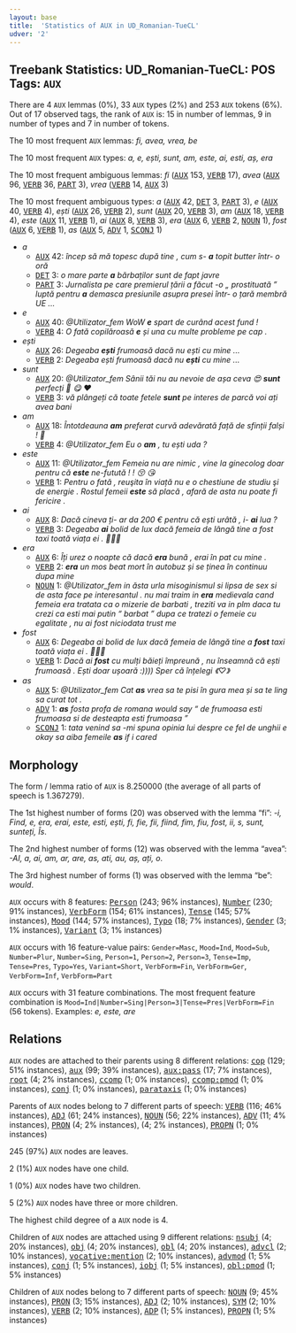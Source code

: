 ```yaml
---
layout: base
title:  'Statistics of AUX in UD_Romanian-TueCL'
udver: '2'
---
```


## Treebank Statistics: UD_Romanian-TueCL: POS Tags: `AUX`

There are 4 `AUX` lemmas (0%), 33 `AUX` types (2%) and 253 `AUX` tokens (6%).
Out of 17 observed tags, the rank of `AUX` is: 15 in number of lemmas, 9 in number of types and 7 in number of tokens.

The 10 most frequent `AUX` lemmas: <em>fi, avea, vrea, be</em>

The 10 most frequent `AUX` types:  <em>a, e, ești, sunt, am, este, ai, esti, aș, era</em>

The 10 most frequent ambiguous lemmas: <em>fi</em> (<tt><a href="ro_tuecl-pos-AUX.html">AUX</a></tt> 153, <tt><a href="ro_tuecl-pos-VERB.html">VERB</a></tt> 17), <em>avea</em> (<tt><a href="ro_tuecl-pos-AUX.html">AUX</a></tt> 96, <tt><a href="ro_tuecl-pos-VERB.html">VERB</a></tt> 36, <tt><a href="ro_tuecl-pos-PART.html">PART</a></tt> 3), <em>vrea</em> (<tt><a href="ro_tuecl-pos-VERB.html">VERB</a></tt> 14, <tt><a href="ro_tuecl-pos-AUX.html">AUX</a></tt> 3)

The 10 most frequent ambiguous types:  <em>a</em> (<tt><a href="ro_tuecl-pos-AUX.html">AUX</a></tt> 42, <tt><a href="ro_tuecl-pos-DET.html">DET</a></tt> 3, <tt><a href="ro_tuecl-pos-PART.html">PART</a></tt> 3), <em>e</em> (<tt><a href="ro_tuecl-pos-AUX.html">AUX</a></tt> 40, <tt><a href="ro_tuecl-pos-VERB.html">VERB</a></tt> 4), <em>ești</em> (<tt><a href="ro_tuecl-pos-AUX.html">AUX</a></tt> 26, <tt><a href="ro_tuecl-pos-VERB.html">VERB</a></tt> 2), <em>sunt</em> (<tt><a href="ro_tuecl-pos-AUX.html">AUX</a></tt> 20, <tt><a href="ro_tuecl-pos-VERB.html">VERB</a></tt> 3), <em>am</em> (<tt><a href="ro_tuecl-pos-AUX.html">AUX</a></tt> 18, <tt><a href="ro_tuecl-pos-VERB.html">VERB</a></tt> 4), <em>este</em> (<tt><a href="ro_tuecl-pos-AUX.html">AUX</a></tt> 11, <tt><a href="ro_tuecl-pos-VERB.html">VERB</a></tt> 1), <em>ai</em> (<tt><a href="ro_tuecl-pos-AUX.html">AUX</a></tt> 8, <tt><a href="ro_tuecl-pos-VERB.html">VERB</a></tt> 3), <em>era</em> (<tt><a href="ro_tuecl-pos-AUX.html">AUX</a></tt> 6, <tt><a href="ro_tuecl-pos-VERB.html">VERB</a></tt> 2, <tt><a href="ro_tuecl-pos-NOUN.html">NOUN</a></tt> 1), <em>fost</em> (<tt><a href="ro_tuecl-pos-AUX.html">AUX</a></tt> 6, <tt><a href="ro_tuecl-pos-VERB.html">VERB</a></tt> 1), <em>as</em> (<tt><a href="ro_tuecl-pos-AUX.html">AUX</a></tt> 5, <tt><a href="ro_tuecl-pos-ADV.html">ADV</a></tt> 1, <tt><a href="ro_tuecl-pos-SCONJ.html">SCONJ</a></tt> 1)


* <em>a</em>
  * <tt><a href="ro_tuecl-pos-AUX.html">AUX</a></tt> 42: <em>încep să mă topesc după tine , cum s- <b>a</b> topit butter într- o oră</em>
  * <tt><a href="ro_tuecl-pos-DET.html">DET</a></tt> 3: <em>o mare parte <b>a</b> bărbaților sunt de fapt javre</em>
  * <tt><a href="ro_tuecl-pos-PART.html">PART</a></tt> 3: <em>Jurnalista pe care premierul țării a făcut -o „ prostituată ” luptă pentru <b>a</b> demasca presiunile asupra presei într- o țară membră UE ...</em>
* <em>e</em>
  * <tt><a href="ro_tuecl-pos-AUX.html">AUX</a></tt> 40: <em>@Utilizator_fem WoW <b>e</b> spart de curând acest fund !</em>
  * <tt><a href="ro_tuecl-pos-VERB.html">VERB</a></tt> 4: <em>O fată copilăroasă <b>e</b> și una cu multe probleme pe cap .</em>
* <em>ești</em>
  * <tt><a href="ro_tuecl-pos-AUX.html">AUX</a></tt> 26: <em>Degeaba <b>ești</b> frumoasă dacă nu ești cu mine ...</em>
  * <tt><a href="ro_tuecl-pos-VERB.html">VERB</a></tt> 2: <em>Degeaba ești frumoasă dacă nu <b>ești</b> cu mine ...</em>
* <em>sunt</em>
  * <tt><a href="ro_tuecl-pos-AUX.html">AUX</a></tt> 20: <em>@Utilizator_fem Sânii tăi nu au nevoie de așa ceva 😍 <b>sunt</b> perfecți 🍒 😋 ♥️</em>
  * <tt><a href="ro_tuecl-pos-VERB.html">VERB</a></tt> 3: <em>vă plângeți că toate fetele <b>sunt</b> pe interes de parcă voi ați avea bani</em>
* <em>am</em>
  * <tt><a href="ro_tuecl-pos-AUX.html">AUX</a></tt> 18: <em>Întotdeauna <b>am</b> preferat curvă adevărată față de sfinții falși ! 🤭</em>
  * <tt><a href="ro_tuecl-pos-VERB.html">VERB</a></tt> 4: <em>@Utilizator_fem Eu o <b>am</b> , tu ești uda ?</em>
* <em>este</em>
  * <tt><a href="ro_tuecl-pos-AUX.html">AUX</a></tt> 11: <em>@Utilizator_fem Femeia nu are nimic , vine la ginecolog doar pentru că <b>este</b> ne-futută ! ! 😚 😘</em>
  * <tt><a href="ro_tuecl-pos-VERB.html">VERB</a></tt> 1: <em>Pentru o fată , reuşita în viață nu e o chestiune de studiu şi de energie . Rostul femeii <b>este</b> să placă , afară de asta nu poate fi fericire .</em>
* <em>ai</em>
  * <tt><a href="ro_tuecl-pos-AUX.html">AUX</a></tt> 8: <em>Dacă cineva ți- ar da 200 € pentru că ești urâtă , i- <b>ai</b> lua ?</em>
  * <tt><a href="ro_tuecl-pos-VERB.html">VERB</a></tt> 3: <em>Degeaba <b>ai</b> bolid de lux dacă femeia de lângă tine a fost taxi toată viața ei . 🤷🏻‍♂️</em>
* <em>era</em>
  * <tt><a href="ro_tuecl-pos-AUX.html">AUX</a></tt> 6: <em>Îți urez o noapte că dacă <b>era</b> bună , erai în pat cu mine .</em>
  * <tt><a href="ro_tuecl-pos-VERB.html">VERB</a></tt> 2: <em><b>era</b> un mos beat mort în autobuz și se ținea în continuu dupa mine</em>
  * <tt><a href="ro_tuecl-pos-NOUN.html">NOUN</a></tt> 1: <em>@Utilizator_fem in ăsta urla misoginismul si lipsa de sex si de asta face pe interesantul . nu mai traim in <b>era</b> medievala cand femeia era tratata ca o mizerie de barbati , treziti va in plm daca tu crezi ca esti mai putin “ barbat ” dupa ce tratezi o femeie cu egalitate , nu ai fost niciodata trust me</em>
* <em>fost</em>
  * <tt><a href="ro_tuecl-pos-AUX.html">AUX</a></tt> 6: <em>Degeaba ai bolid de lux dacă femeia de lângă tine a <b>fost</b> taxi toată viața ei . 🤷🏻‍♂️</em>
  * <tt><a href="ro_tuecl-pos-VERB.html">VERB</a></tt> 1: <em>Dacă ai <b>fost</b> cu mulți băieți împreună , nu înseamnă că ești frumoasă . Ești doar ușoară :)))) Sper că înțelegi 《♡》</em>
* <em>as</em>
  * <tt><a href="ro_tuecl-pos-AUX.html">AUX</a></tt> 5: <em>@Utilizator_fem Cat <b>as</b> vrea sa te pisi în gura mea și sa te ling sa curat tot .</em>
  * <tt><a href="ro_tuecl-pos-ADV.html">ADV</a></tt> 1: <em><b>as</b> fosta profa de romana would say “ de frumoasa esti frumoasa si de desteapta esti frumoasa ”</em>
  * <tt><a href="ro_tuecl-pos-SCONJ.html">SCONJ</a></tt> 1: <em>tata venind sa -mi spuna opinia lui despre ce fel de unghii e okay sa aiba femeile <b>as</b> if i cared</em>

## Morphology

The form / lemma ratio of `AUX` is 8.250000 (the average of all parts of speech is 1.367279).

The 1st highest number of forms (20) was observed with the lemma “fi”: <em>-i, Find, e, era, erai, este, esti, ești, fi, fie, fii, fiind, fim, fiu, fost, ii, s, sunt, sunteți, Îs</em>.

The 2nd highest number of forms (12) was observed with the lemma “avea”: <em>-AI, a, ai, am, ar, are, as, ati, au, aș, ați, o</em>.

The 3rd highest number of forms (1) was observed with the lemma “be”: <em>would</em>.

`AUX` occurs with 8 features: <tt><a href="ro_tuecl-feat-Person.html">Person</a></tt> (243; 96% instances), <tt><a href="ro_tuecl-feat-Number.html">Number</a></tt> (230; 91% instances), <tt><a href="ro_tuecl-feat-VerbForm.html">VerbForm</a></tt> (154; 61% instances), <tt><a href="ro_tuecl-feat-Tense.html">Tense</a></tt> (145; 57% instances), <tt><a href="ro_tuecl-feat-Mood.html">Mood</a></tt> (144; 57% instances), <tt><a href="ro_tuecl-feat-Typo.html">Typo</a></tt> (18; 7% instances), <tt><a href="ro_tuecl-feat-Gender.html">Gender</a></tt> (3; 1% instances), <tt><a href="ro_tuecl-feat-Variant.html">Variant</a></tt> (3; 1% instances)

`AUX` occurs with 16 feature-value pairs: `Gender=Masc`, `Mood=Ind`, `Mood=Sub`, `Number=Plur`, `Number=Sing`, `Person=1`, `Person=2`, `Person=3`, `Tense=Imp`, `Tense=Pres`, `Typo=Yes`, `Variant=Short`, `VerbForm=Fin`, `VerbForm=Ger`, `VerbForm=Inf`, `VerbForm=Part`

`AUX` occurs with 31 feature combinations.
The most frequent feature combination is `Mood=Ind|Number=Sing|Person=3|Tense=Pres|VerbForm=Fin` (56 tokens).
Examples: <em>e, este, are</em>


## Relations

`AUX` nodes are attached to their parents using 8 different relations: <tt><a href="ro_tuecl-dep-cop.html">cop</a></tt> (129; 51% instances), <tt><a href="ro_tuecl-dep-aux.html">aux</a></tt> (99; 39% instances), <tt><a href="ro_tuecl-dep-aux-pass.html">aux:pass</a></tt> (17; 7% instances), <tt><a href="ro_tuecl-dep-root.html">root</a></tt> (4; 2% instances), <tt><a href="ro_tuecl-dep-ccomp.html">ccomp</a></tt> (1; 0% instances), <tt><a href="ro_tuecl-dep-ccomp-pmod.html">ccomp:pmod</a></tt> (1; 0% instances), <tt><a href="ro_tuecl-dep-conj.html">conj</a></tt> (1; 0% instances), <tt><a href="ro_tuecl-dep-parataxis.html">parataxis</a></tt> (1; 0% instances)

Parents of `AUX` nodes belong to 7 different parts of speech: <tt><a href="ro_tuecl-pos-VERB.html">VERB</a></tt> (116; 46% instances), <tt><a href="ro_tuecl-pos-ADJ.html">ADJ</a></tt> (61; 24% instances), <tt><a href="ro_tuecl-pos-NOUN.html">NOUN</a></tt> (56; 22% instances), <tt><a href="ro_tuecl-pos-ADV.html">ADV</a></tt> (11; 4% instances), <tt><a href="ro_tuecl-pos-PRON.html">PRON</a></tt> (4; 2% instances),  (4; 2% instances), <tt><a href="ro_tuecl-pos-PROPN.html">PROPN</a></tt> (1; 0% instances)

245 (97%) `AUX` nodes are leaves.

2 (1%) `AUX` nodes have one child.

1 (0%) `AUX` nodes have two children.

5 (2%) `AUX` nodes have three or more children.

The highest child degree of a `AUX` node is 4.

Children of `AUX` nodes are attached using 9 different relations: <tt><a href="ro_tuecl-dep-nsubj.html">nsubj</a></tt> (4; 20% instances), <tt><a href="ro_tuecl-dep-obj.html">obj</a></tt> (4; 20% instances), <tt><a href="ro_tuecl-dep-obl.html">obl</a></tt> (4; 20% instances), <tt><a href="ro_tuecl-dep-advcl.html">advcl</a></tt> (2; 10% instances), <tt><a href="ro_tuecl-dep-vocative-mention.html">vocative:mention</a></tt> (2; 10% instances), <tt><a href="ro_tuecl-dep-advmod.html">advmod</a></tt> (1; 5% instances), <tt><a href="ro_tuecl-dep-conj.html">conj</a></tt> (1; 5% instances), <tt><a href="ro_tuecl-dep-iobj.html">iobj</a></tt> (1; 5% instances), <tt><a href="ro_tuecl-dep-obl-pmod.html">obl:pmod</a></tt> (1; 5% instances)

Children of `AUX` nodes belong to 7 different parts of speech: <tt><a href="ro_tuecl-pos-NOUN.html">NOUN</a></tt> (9; 45% instances), <tt><a href="ro_tuecl-pos-PRON.html">PRON</a></tt> (3; 15% instances), <tt><a href="ro_tuecl-pos-ADJ.html">ADJ</a></tt> (2; 10% instances), <tt><a href="ro_tuecl-pos-SYM.html">SYM</a></tt> (2; 10% instances), <tt><a href="ro_tuecl-pos-VERB.html">VERB</a></tt> (2; 10% instances), <tt><a href="ro_tuecl-pos-ADP.html">ADP</a></tt> (1; 5% instances), <tt><a href="ro_tuecl-pos-PROPN.html">PROPN</a></tt> (1; 5% instances)

